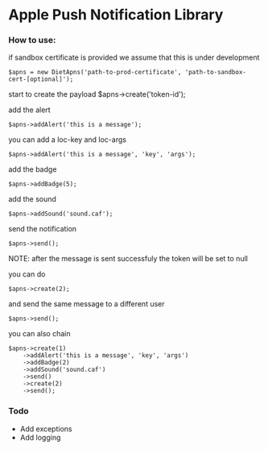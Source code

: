 Apple Push Notification Library
===============================

### How to use: ###


if sandbox certificate is provided we assume that this is under development
<pre><code>$apns = new DietApns('path-to-prod-certificate', 'path-to-sandbox-cert-[optional]');</code></pre>

start to create the payload
$apns->create('token-id');
<p>add the alert</p>
<pre><code>$apns->addAlert('this is a message');</code></pre>
<p>you can add a loc-key and loc-args</p>
<pre><code>$apns->addAlert('this is a message', 'key', 'args');</code></pre>
<p> add the badge</p>
<pre><code>$apns->addBadge(5);</code></pre>
<p>add the sound</p>
<pre><code>$apns->addSound('sound.caf');</pre></code>
<p>send the notification</p>
<pre><code>$apns->send();</code></pre>

<p>NOTE: after the message is sent successfuly the token will be set to null</p>
<p>you can do</p>
<pre><code>$apns->create(2);</code></pre>

<p>and send the same message to a different user</p>
<pre><code>$apns->send();</code></pre>

<p>you can also chain</p>
<pre><code>$apns->create(1)
    ->addAlert('this is a message', 'key', 'args')
    ->addBadge(2)
    ->addSound('sound.caf')
    ->send()
    ->create(2)
    ->send();
</code></pre>

### Todo ###
* Add exceptions
* Add logging
